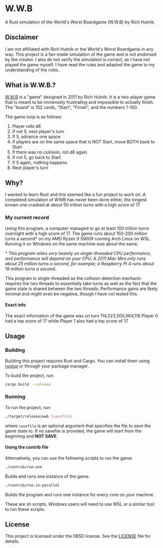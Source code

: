 # W.W.B

A Rust simulation of the World's Worst Boardgame (W.W.B) by Rich Hutnik.

## Disclaimer

I am not affiliated with Rich Hutnik or the World's Worst Boardgame in any way. This project is a fan-made simulation of the game and is not endorsed by the creator. I also do not verify the simulation is correct, as I have not played the game myself. I have read the rules and adapted the game to my understanding of the rules.

## What is W.W.B.?

[W.W.B](https://boardgamegeek.com/boardgame/99918/wwb) is a "game" designed in 2011 by Rich Hutnik. It is a two-player game that is meant to be immensely frustrating and impossible to actually finish. The "board" is 102 cards, "Start", "Finish", and the numbers 1-100.

The game loop is as follows:

1. Player rolls d6
2. If not 5, next player's turn
3. If 5, advance one space
4. If players are on the same space that is NOT Start, move BOTH back to Start
5. If there was no collision, roll d6 again
6. If not 5, go back to Start
7. If 5 again, nothing happens
8. Next player's turn

## Why?

I wanted to learn Rust and this seemed like a fun project to work on.
A completed simulation of WWB has never been done either, the longest known one crashed at about 50 trillion turns with a high score of 17.

### My current record

Using this program, a computer managed to go at least 100 trillion turns overnight with a high score of 17. The game runs about 150-200 million turns a second* on my AMD Ryzen 9 5900X running Arch Linux on WSL. Running it on Windows on the same machine was about the same.

\* *This program relies very heavily on single-threaded CPU performance, and performance will depend on your CPU. A 2011 Mac Mini only runs about 25 million turns a second, for example; a Raspberry Pi 4 runs about 19 million turns a second.*

This program is single-threaded as the collision detection mechanic requires the two threads to essentially take turns as well as the fact that the game state is shared between the two threads. Performance gains are likely minimal and might even be negative, though I have not tested this.

#### Exact info

The exact information of the game was on turn 114,022,500,564,116 Player 0 had a top score of 17 while Player 1 also had a top score of 17.

## Usage

### Building

Building this project requires Rust and Cargo. You can install them using [rustup](https://rustup.rs/) or through your package manager.

To build the project, run:

```sh
cargo build --release
```

### Running

To run the project, run:

```sh
./target/release/wwb [savefile]
```

where `savefile` is an optional argument that specifies the file to save the game state to. If no savefile is provided, the game will start from the beginning and **NOT SAVE**.

#### Using the contrib file

Alternatively, you can use the following scripts to run the game:

```sh
./contrib/run-one
```

Builds and runs one instance of the game.

```sh
./contrib/run-in-parallel
```

Builds the program and runs one instance for every core on your machine.

These are sh scripts, Windows users will need to use WSL or a similar tool to run these scripts.

## License

This project is licensed under the 0BSD license. See the [LICENSE](LICENSE) file for details.
